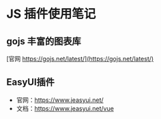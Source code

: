 # JS 插件使用笔记

## gojs 丰富的图表库

[官网 https://gojs.net/latest/](https://gojs.net/latest/)


## EasyUI插件

- 官网：https://www.jeasyui.net/
- 文档：https://www.jeasyui.net/vue